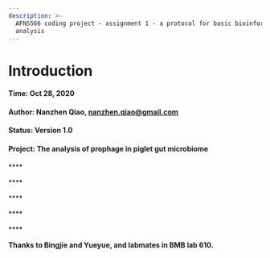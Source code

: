 ```yaml
---
description: >-
  AFNS566 coding project - assignment 1 - a protocol for basic bioinformatic
  analysis
---
```


# Introduction

#### Time: Oct 28, 2020

#### Author: Nanzhen Qiao, nanzhen.qiao@gmail.com

#### Status: Version 1.0

#### Project: The analysis of prophage in piglet gut microbiome





 

\*\*\*\*

\*\*\*\*

\*\*\*\*

\*\*\*\*

\*\*\*\*

**Thanks to Bingjie and Yueyue, and labmates in BMB lab 610.**

